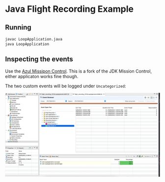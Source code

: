 # Java Flight Recording Example

## Running

```shell
javac LoopApplication.java
java LoopApplication
```

## Inspecting the events

Use the [Azul Missipon Control](https://www.azul.com/products/components/azul-mission-control/). This is a fork of the JDK Mission Control, either applicaton works fine though.

The two custom events will be logged under `Uncategorized`:

![Events screenshot](./events.png)